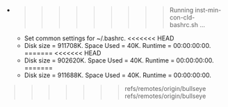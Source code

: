 * >>>>>>>>> Running inst-min-con-cld-bashrc.sh ...
  * Set common settings for ~/.bashrc.
<<<<<<< HEAD
  * Disk size = 911708K. Space Used = 40K. Runtime = 00:00:00:00.
=======
<<<<<<< HEAD
  * Disk size = 902620K. Space Used = 40K. Runtime = 00:00:00:00.
=======
  * Disk size = 911688K. Space Used = 40K. Runtime = 00:00:00:00.
>>>>>>> refs/remotes/origin/bullseye
>>>>>>> refs/remotes/origin/bullseye
